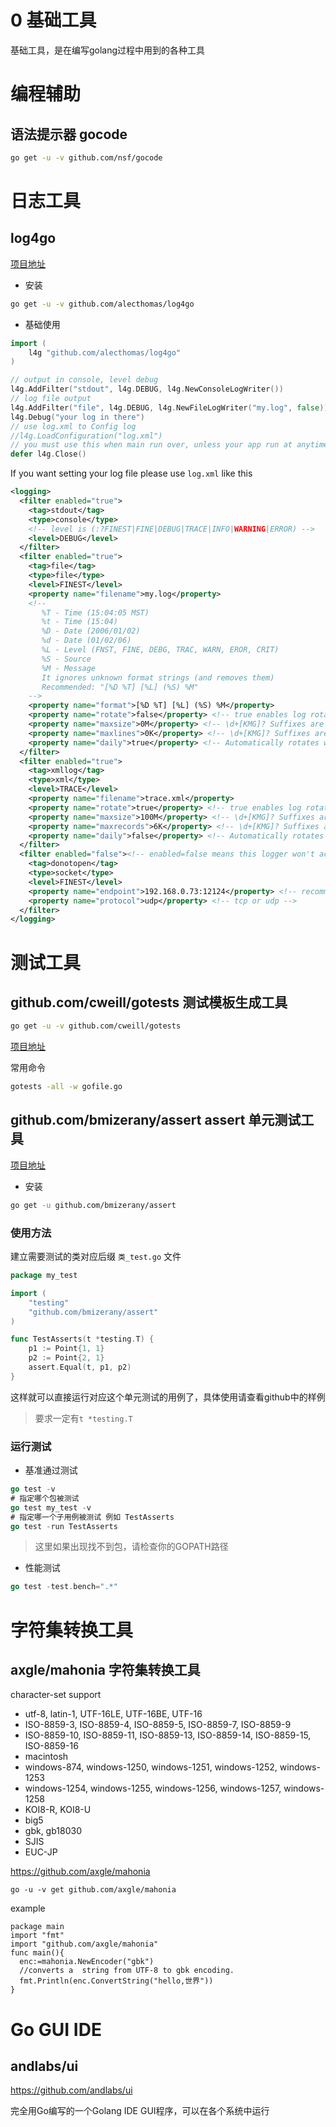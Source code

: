 # 0 基础工具

基础工具，是在编写golang过程中用到的各种工具

# 编程辅助

## 语法提示器 gocode

```sh
go get -u -v github.com/nsf/gocode
```

# 日志工具

## log4go

[项目地址](https://github.com/alecthomas/log4go)

- 安装

```sh
go get -u -v github.com/alecthomas/log4go
```

- 基础使用



```go
import (
    l4g "github.com/alecthomas/log4go"
)

// output in console, level debug
l4g.AddFilter("stdout", l4g.DEBUG, l4g.NewConsoleLogWriter())
// log file output
l4g.AddFilter("file", l4g.DEBUG, l4g.NewFileLogWriter("my.log", false))
l4g.Debug("your log in there")
// use log.xml to Config log
//l4g.LoadConfiguration("log.xml")
// you must use this when main run over, unless your app run at anytime
defer l4g.Close()
```

If you want setting your log file please use `log.xml` like this

```xml
<logging>
  <filter enabled="true">
    <tag>stdout</tag>
    <type>console</type>
    <!-- level is (:?FINEST|FINE|DEBUG|TRACE|INFO|WARNING|ERROR) -->
    <level>DEBUG</level>
  </filter>
  <filter enabled="true">
    <tag>file</tag>
    <type>file</type>
    <level>FINEST</level>
    <property name="filename">my.log</property>
    <!--
       %T - Time (15:04:05 MST)
       %t - Time (15:04)
       %D - Date (2006/01/02)
       %d - Date (01/02/06)
       %L - Level (FNST, FINE, DEBG, TRAC, WARN, EROR, CRIT)
       %S - Source
       %M - Message
       It ignores unknown format strings (and removes them)
       Recommended: "[%D %T] [%L] (%S) %M"
    -->
    <property name="format">[%D %T] [%L] (%S) %M</property>
    <property name="rotate">false</property> <!-- true enables log rotation, otherwise append -->
    <property name="maxsize">0M</property> <!-- \d+[KMG]? Suffixes are in terms of 2**10 -->
    <property name="maxlines">0K</property> <!-- \d+[KMG]? Suffixes are in terms of thousands -->
    <property name="daily">true</property> <!-- Automatically rotates when a log message is written after midnight -->
  </filter>
  <filter enabled="true">
    <tag>xmllog</tag>
    <type>xml</type>
    <level>TRACE</level>
    <property name="filename">trace.xml</property>
    <property name="rotate">true</property> <!-- true enables log rotation, otherwise append -->
    <property name="maxsize">100M</property> <!-- \d+[KMG]? Suffixes are in terms of 2**10 -->
    <property name="maxrecords">6K</property> <!-- \d+[KMG]? Suffixes are in terms of thousands -->
    <property name="daily">false</property> <!-- Automatically rotates when a log message is written after midnight -->
  </filter>
  <filter enabled="false"><!-- enabled=false means this logger won't actually be created -->
    <tag>donotopen</tag>
    <type>socket</type>
    <level>FINEST</level>
    <property name="endpoint">192.168.0.73:12124</property> <!-- recommend UDP broadcast -->
    <property name="protocol">udp</property> <!-- tcp or udp -->
  </filter>
</logging>
```


# 测试工具

## github.com/cweill/gotests 测试模板生成工具

```sh
go get -u -v github.com/cweill/gotests
```

[项目地址](https://github.com/cweill/gotests)

常用命令

```sh
gotests -all -w gofile.go
```

## github.com/bmizerany/assert assert 单元测试工具

[项目地址](https://github.com/bmizerany/assert)

- 安装

```sh
go get -u github.com/bmizerany/assert
```

### 使用方法

建立需要测试的类对应后缀 `类_test.go` 文件

```go
package my_test

import (
    "testing"
    "github.com/bmizerany/assert"
)

func TestAsserts(t *testing.T) {
    p1 := Point{1, 1}
    p2 := Point{2, 1}
    assert.Equal(t, p1, p2)
}
```

这样就可以直接运行对应这个单元测试的用例了，具体使用请查看github中的样例

> 要求一定有`t *testing.T`

### 运行测试

- 基准通过测试

```go
go test -v
# 指定哪个包被测试
go test my_test -v
# 指定哪一个子用例被测试 例如 TestAsserts
go test -run TestAsserts
```

> 这里如果出现找不到包，请检查你的GOPATH路径

- 性能测试

```go
go test -test.bench=".*"
```

# 字符集转换工具

## axgle/mahonia 字符集转换工具

character-set support

- utf-8, latin-1, UTF-16LE, UTF-16BE, UTF-16
- ISO-8859-3, ISO-8859-4, ISO-8859-5, ISO-8859-7, ISO-8859-9
- ISO-8859-10, ISO-8859-11, ISO-8859-13, ISO-8859-14, ISO-8859-15, ISO-8859-16
- macintosh
- windows-874, windows-1250, windows-1251, windows-1252, windows-1253
- windows-1254, windows-1255, windows-1256, windows-1257, windows-1258
- KOI8-R, KOI8-U
- big5
- gbk, gb18030
- SJIS
- EUC-JP

https://github.com/axgle/mahonia

```golang
go -u -v get github.com/axgle/mahonia
```

example

```golang
package main
import "fmt"
import "github.com/axgle/mahonia"
func main(){
  enc:=mahonia.NewEncoder("gbk")
  //converts a  string from UTF-8 to gbk encoding.
  fmt.Println(enc.ConvertString("hello,世界"))
}
```

# Go GUI IDE

## andlabs/ui

https://github.com/andlabs/ui

完全用Go编写的一个Golang IDE GUI程序，可以在各个系统中运行
